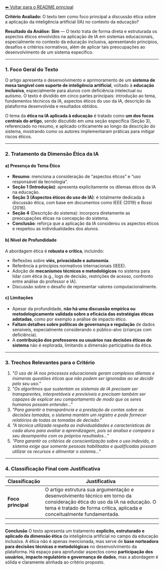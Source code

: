 [⬅ Voltar para o README principal](./README.md)

**Critério Avaliado:**
O texto tem como foco principal a discussão ética sobre a aplicação da inteligência artificial (IA) no contexto da educação?

**Resultado da Análise:**
**Sim** — O texto trata de forma direta e estruturada os aspectos éticos envolvidos na aplicação de IA em sistemas educacionais, especialmente no contexto da educação inclusiva, apresentando princípios, desafios e critérios normativos, além de aplicar tais preocupações ao desenvolvimento de um sistema específico.

---

### 1. Foco Geral do Texto

O artigo apresenta o desenvolvimento e aprimoramento de um **sistema de mesa tangível com suporte de inteligência artificial**, voltado à **educação inclusiva**, especialmente para alunos com deficiência intelectual ou autismo. O texto é dividido em cinco partes principais: introdução ao tema, fundamentos técnicos da IA, aspectos éticos do uso da IA, descrição da plataforma desenvolvida e resultados obtidos.

O tema da **ética na IA aplicada à educação** é tratado como **um dos focos centrais do artigo**, sendo discutido em uma seção específica (Seção 3), referenciado no resumo, e aplicado criticamente ao longo da descrição do sistema, mostrando como os autores implementaram práticas para mitigar riscos éticos.

---

### 2. Tratamento da Dimensão Ética da IA

#### a) Presença do Tema Ético

* **Resumo**: menciona a consideração de “aspectos éticos” e “uso responsável da tecnologia”.
* **Seção 1 (Introdução)**: apresenta explicitamente os dilemas éticos da IA na educação.
* **Seção 3 (Aspectos éticos do uso de IA)**: é totalmente dedicada à discussão ética, com base em documentos como IEEE (2019) e Rossi (2016).
* **Seção 4** (Descrição do sistema): incorpora diretamente as preocupações éticas na concepção do sistema.
* **Conclusão**: reforça que a aplicação da IA considerou os aspectos éticos e respeitou as individualidades dos alunos.

#### b) Nível de Profundidade

A abordagem ética é **robusta e crítica**, incluindo:

* Reflexões sobre **viés, privacidade e autonomia**.
* Referência a princípios normativos internacionais (IEEE).
* Adoção de **mecanismos técnicos e metodológicos** no sistema para lidar com ética (e.g., logs de decisão, restrições de acesso, confronto entre análise do professor e IA).
* Discussão sobre o desafio de representar valores computacionalmente.

#### c) Limitações

* Apesar da profundidade, **não há uma discussão empírica ou metodologicamente validada sobre a eficácia das estratégias éticas adotadas**, como por exemplo a análise de impacto ético.
* **Faltam detalhes sobre políticas de governança e regulação** de dados sensíveis, especialmente considerando o público-alvo (crianças com deficiência).
* A **contribuição dos professores ou usuários nas decisões éticas do sistema** não é explorada, limitando a dimensão participativa da ética.

---

### 3. Trechos Relevantes para o Critério

1. *"O uso de IA nos processos educacionais geram complexos dilemas e inúmeras questões éticas que não podem ser ignoradas ao se decidir pelo seu uso."*
2. *"Os algoritmos que sustentam os sistemas de IA precisam ser transparentes, interpretáveis e previsíveis e precisam também ser capazes de explicar seu comportamento de modo que os seres humanos possam entender..."*
3. *"Para garantir a transparência e a prestação de contas sobre as decisões tomadas, o sistema mantém um registro e pode fornecer relatórios de todas as tomadas de decisão."*
4. *"A técnica utilizada respeita as individualidades e características de cada aluno para avaliar a aprendizagem, pois só analisa e compara o seu desempenho com os próprios resultados..."*
5. *"Para garantir os critérios de conscientização sobre o uso indevido, o sistema exige que somente pessoas habilitadas e qualificadas possam utilizar os recursos e alimentar o sistema..."*

---

### 4. Classificação Final com Justificativa

| **Classificação**  | **Justificativa**                                                                                                                                                                                  |
| ------------------ | -------------------------------------------------------------------------------------------------------------------------------------------------------------------------------------------------- |
| **Foco principal** | O artigo estrutura sua argumentação e desenvolvimento técnico em torno da consideração ética do uso da IA na educação. O tema é tratado de forma crítica, aplicada e conceitualmente fundamentada. |

---

**Conclusão**
O texto apresenta um tratamento **explícito, estruturado e aplicado da dimensão ética** da inteligência artificial no campo da educação inclusiva. A ética não é apenas mencionada, mas serve de **base norteadora para decisões técnicas e metodológicas** no desenvolvimento da plataforma. Há espaço para aprofundar aspectos como **participação dos usuários, impacto regulatório e governança de dados**, mas a abordagem é sólida e claramente alinhada ao critério proposto.

